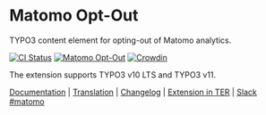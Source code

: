 # Matomo Opt-Out

TYPO3 content element for opting-out of Matomo analytics.

[![CI Status](https://github.com/brotkrueml/typo3-matomo-optout/workflows/CI/badge.svg?branch=master)](https://github.com/brotkrueml/typo3-matomo-optout/actions?query=workflow%3ACI)
[![Matomo Opt-Out](https://img.shields.io/endpoint?url=https://dashboard.cypress.io/badge/simple/he8zah/master&style=flat&logo=cypress)](https://dashboard.cypress.io/projects/he8zah/runs)
[![Crowdin](https://badges.crowdin.net/typo3-extension-matomooptout/localized.svg)](https://crowdin.com/project/typo3-extension-matomooptout)

The extension supports TYPO3 v10 LTS and TYPO3 v11.

[Documentation](https://docs.typo3.org/p/brotkrueml/typo3-matomo-optout/master/en-us/) |
[Translation](https://crowdin.com/project/typo3-extension-matomooptout) |
[Changelog](https://github.com/brotkrueml/typo3-matomo-optout/blob/master/CHANGELOG.md) |
[Extension in TER](https://extensions.typo3.org/extension/matomo_optout/) |
[Slack #matomo](https://typo3.slack.com/archives/C02GX6W4ASH)
